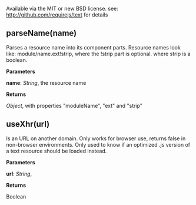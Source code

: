 Available via the MIT or new BSD license.
see: http://github.com/requirejs/text for details


parseName(name)
---------------
Parses a resource name into its component parts. Resource names
look like: module/name.ext!strip, where the !strip part is
optional.
where strip is a boolean.


**Parameters**

**name**:  *String*,  the resource name

**Returns**

*Object*,  with properties "moduleName", "ext" and "strip"

useXhr(url)
-----------
Is an URL on another domain. Only works for browser use, returns
false in non-browser environments. Only used to know if an
optimized .js version of a text resource should be loaded
instead.


**Parameters**

**url**:  *String*,  


**Returns**

Boolean


